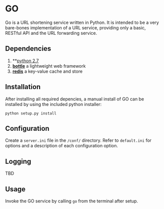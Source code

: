 # GO

Go is a URL shortening service written in Python.  It is intended to be a very bare-bones
implementation of a URL service, providing only a basic, RESTful API and the URL forwarding service.


## Dependencies

1. **[python 2.7](https://www.python.org/download/releases/2.7/)
1. **[bottle](http://bottlepy.org/)** a lightweight web framework
1. **[redis](http://redis.io/)** a key-value cache and store


## Installation

After installing all required depencies, a manual install of GO can be installed by using the
included python installer:

```
python setup.py install
```


## Configuration

Create a `server.ini` file in the `/conf/` directory.  Refer to `default.ini` for options and a
description of each configuration option.


## Logging

TBD


## Usage

Invoke the GO service by calling `go` from the terminal after setup.